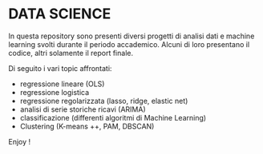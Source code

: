 # DATA SCIENCE
In questa repository sono presenti diversi progetti di analisi dati e machine learning svolti durante il periodo accademico.
Alcuni di loro presentano il codice, altri solamente il report finale.

Di seguito i vari topic affrontati:

- regressione lineare (OLS)
- regressione logistica 
- regressione regolarizzata (lasso, ridge, elastic net)
- analisi di serie storiche ricavi (ARIMA)
- classificazione (differenti algoritmi di Machine Learning)
- Clustering (K-means ++, PAM, DBSCAN)


Enjoy !
